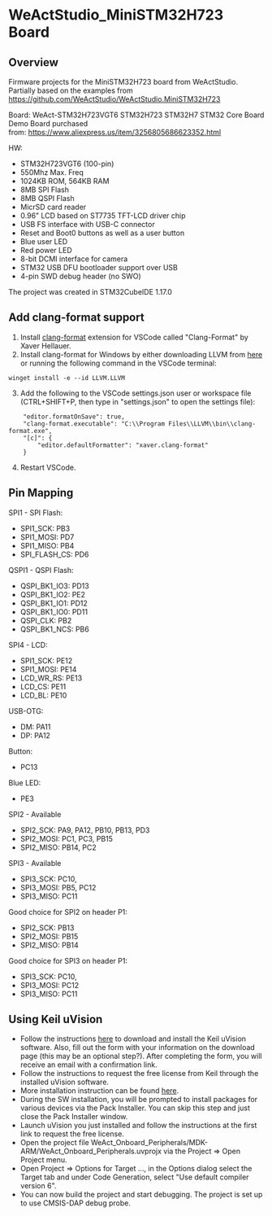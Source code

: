 # WeActStudio_MiniSTM32H723 Board

## Overview
Firmware projects for the MiniSTM32H723 board from WeActStudio.
Partially based on the examples from https://github.com/WeActStudio/WeActStudio.MiniSTM32H723

Board: WeAct-STM32H723VGT6 STM32H723 STM32H7 STM32 Core Board Demo Board purchased \
from: https://www.aliexpress.us/item/3256805686623352.html

HW:
- STM32H723VGT6 (100-pin)
- 550Mhz Max. Freq
- 1024KB ROM, 564KB RAM
- 8MB SPI Flash
- 8MB QSPI Flash
- MicrSD card reader
- 0.96" LCD based on ST7735 TFT-LCD driver chip
- USB FS interface with USB-C connector
- Reset and Boot0 buttons as well as a user button
- Blue user LED
- Red power LED
- 8-bit DCMI interface for camera
- STM32 USB DFU bootloader support over USB
- 4-pin SWD debug header (no SWO)


The project was created in STM32CubeIDE 1.17.0

## Add clang-format support
1. Install [clang-format](https://marketplace.visualstudio.com/items?itemName=xaver.clang-format)
extension for VSCode called "Clang-Format" by Xaver Hellauer.
2. Install clang-format for Windows by either downloading LLVM from [here](https://releases.llvm.org/)
or running the following command in the VSCode terminal:
```
winget install -e --id LLVM.LLVM
```
3. Add the following to the VSCode settings.json user or workspace file (CTRL+SHIFT+P, then
type in "settings.json" to open the settings file):
```
    "editor.formatOnSave": true,
    "clang-format.executable": "C:\\Program Files\\LLVM\\bin\\clang-format.exe",
    "[c]": {
        "editor.defaultFormatter": "xaver.clang-format"
    }
```
4. Restart VSCode.


## Pin Mapping
SPI1 - SPI Flash:
- SPI1_SCK:  PB3
- SPI1_MOSI: PD7
- SPI1_MISO: PB4
- SPI_FLASH_CS: PD6

QSPI1 - QSPI Flash:
- QSPI_BK1_IO3: PD13
- QSPI_BK1_IO2: PE2
- QSPI_BK1_IO1: PD12
- QSPI_BK1_IO0: PD11
- QSPI_CLK:     PB2
- QSPI_BK1_NCS: PB6

SPI4 - LCD:
- SPI1_SCK:  PE12
- SPI1_MOSI: PE14
- LCD_WR_RS: PE13
- LCD_CS:    PE11
- LCD_BL:    PE10

USB-OTG:
- DM: PA11
- DP: PA12

Button:
- PC13

Blue LED:
- PE3

SPI2 - Available
- SPI2_SCK:  PA9, PA12, PB10, PB13, PD3
- SPI2_MOSI: PC1, PC3, PB15
- SPI2_MISO: PB14, PC2

SPI3 - Available
- SPI3_SCK:  PC10,
- SPI3_MOSI: PB5, PC12
- SPI3_MISO: PC11

Good choice for SPI2 on header P1:
- SPI2_SCK:  PB13
- SPI2_MOSI: PB15
- SPI2_MISO: PB14

Good choice for SPI3 on header P1:
- SPI3_SCK:  PC10,
- SPI3_MOSI: PC12
- SPI3_MISO: PC11


## Using Keil uVision
- Follow the instructions [here](https://www.keil.arm.com/mdk-community/)
to download and install the Keil uVision software. Also, fill out the
form with your information on the download page (this may be an optional step?).
After completing the form, you will receive an email with a confirmation link.
- Follow the instructions to request the free license from Keil through
the installed uVision software.
- More installation instruction can be found
[here](https://developer.arm.com/documentation/101407/0541/About-uVision/Installation).
- During the SW installation, you will be prompted to install packages for various
devices via the Pack Installer. You can skip this step and just close the Pack
Installer window.
- Launch uVision you just installed and follow the instructions at the first link
to request the free license.
- Open the project file WeAct_Onboard_Peripherals/MDK-ARM/WeAct_Onboard_Peripherals.uvprojx
via the Project => Open Project menu.
- Open Project => Options for Target ..., in the Options dialog select the Target
tab and under Code Generation, select "Use default compiler version 6".
- You can now build the project and start debugging. The project is set up to use CMSIS-DAP
debug probe.

